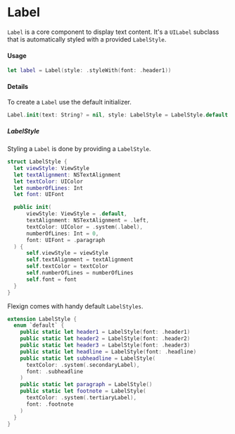 # Label

`Label` is a core component to display text content. It's a `UILabel` subclass that is automatically styled with a provided `LabelStyle`.

#### Usage

```swift
let label = Label(style: .styleWith(font: .header1))
```

#### Details

To create a `Label` use the default initializer.

```swift
Label.init(text: String? = nil, style: LabelStyle = LabelStyle.default.paragraph)
```

##### LabelStyle

Styling a `Label` is done by providing a `LabelStyle`.

```swift
struct LabelStyle {
  let viewStyle: ViewStyle
  let textAlignment: NSTextAlignment
  let textColor: UIColor
  let numberOfLines: Int
  let font: UIFont

  public init(
      viewStyle: ViewStyle = .default,
      textAlignment: NSTextAlignment = .left,
      textColor: UIColor = .system(.label),
      numberOfLines: Int = 0,
      font: UIFont = .paragraph
  ) {
      self.viewStyle = viewStyle
      self.textAlignment = textAlignment
      self.textColor = textColor
      self.numberOfLines = numberOfLines
      self.font = font
  }
}
```

Flexign comes with handy default `LabelStyles`.

```swift
extension LabelStyle {
  enum `default` {
    public static let header1 = LabelStyle(font: .header1)
    public static let header2 = LabelStyle(font: .header2)
    public static let header3 = LabelStyle(font: .header3)
    public static let headline = LabelStyle(font: .headline)
    public static let subheadline = LabelStyle(
      textColor: .system(.secondaryLabel),
      font: .subheadline
    )
    public static let paragraph = LabelStyle()
    public static let footnote = LabelStyle(
      textColor: .system(.tertiaryLabel),
      font: .footnote
    )
  }
}
```
